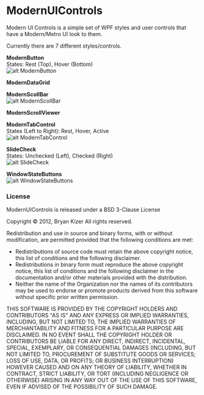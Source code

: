 # ModernUIControls
Modern UI Controls is a simple set of WPF styles and user controls that have a Modern/Metro UI look to them.

Currently there are 7 different styles/controls.

**ModernButton**  
States: Rest (Top), Hover (Bottom)  
![alt ModernButton](http://bryanckizer.com/gitimg/button.png)

**ModernDataGrid**  

**ModernScollBar**  
![alt ModernScollBar](http://bryanckizer.com/gitimg/scroll-bar.png)

**ModernScrollViewer**  

**ModernTabControl**  
States (Left to Right): Rest, Hover, Active  
![alt ModernTabControl](http://bryanckizer.com/gitimg/tab-control.png)

**SlideCheck**  
States: Unchecked (Left), Checked (Right)  
![alt SlideCheck](http://bryanckizer.com/gitimg/check-sliders.png)

**WindowStateButtons**  
![alt WindowStateButtons](http://bryanckizer.com/gitimg/win-state-btns.png)  

### License
ModernUIControls is released under a BSD 3-Clause License

Copyright &copy; 2012, Bryan Kizer
All rights reserved. 

Redistribution and use in source and binary forms, with or without 
modification, are permitted provided that the following conditions are 
met: 

* Redistributions of source code must retain the above copyright notice, 
  this list of conditions and the following disclaimer.
* Redistributions in binary form must reproduce the above copyright notice,
  this list of conditions and the following disclaimer in the documentation
  and/or other materials provided with the distribution.
* Neither the name of the Organization nor the names of its contributors 
  may be used to endorse or promote products derived from this software 
  without specific prior written permission. 
  
THIS SOFTWARE IS PROVIDED BY THE COPYRIGHT HOLDERS AND CONTRIBUTORS "AS 
IS" AND ANY EXPRESS OR IMPLIED WARRANTIES, INCLUDING, BUT NOT LIMITED 
TO, THE IMPLIED WARRANTIES OF MERCHANTABILITY AND FITNESS FOR A 
PARTICULAR PURPOSE ARE DISCLAIMED. IN NO EVENT SHALL THE COPYRIGHT 
HOLDER OR CONTRIBUTORS BE LIABLE FOR ANY DIRECT, INDIRECT, INCIDENTAL, 
SPECIAL, EXEMPLARY, OR CONSEQUENTIAL DAMAGES (INCLUDING, BUT NOT LIMITED 
TO, PROCUREMENT OF SUBSTITUTE GOODS OR SERVICES; LOSS OF USE, DATA, OR 
PROFITS; OR BUSINESS INTERRUPTION) HOWEVER CAUSED AND ON ANY THEORY OF 
LIABILITY, WHETHER IN CONTRACT, STRICT LIABILITY, OR TORT (INCLUDING 
NEGLIGENCE OR OTHERWISE) ARISING IN ANY WAY OUT OF THE USE OF THIS 
SOFTWARE, EVEN IF ADVISED OF THE POSSIBILITY OF SUCH DAMAGE. 
